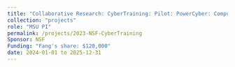 ```yaml
---
title: "Collaborative Research: CyberTraining: Pilot: PowerCyber: Computational Training for Power Engineering Researchers"
collection: "projects"
role: "MSU PI"
permalink: /projects/2023-NSF-CyberTraining
Sponsor: NSF
Funding: "Fang's share: $120,000"
date: 2024-01-01 to 2025-12-31
---
```


